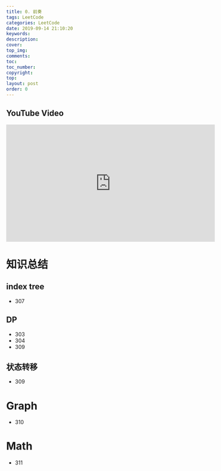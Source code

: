 ```yaml
---
title: 0. 前奏
tags: LeetCode
categories: LeetCode
date: 2019-09-14 21:10:20
keywords:
description:
cover:
top_img:
comments:
toc:
toc_number:
copyright:
top:
layout: post
order: 0
---
```


## YouTube Video

<iframe width="560" height="315" src="https://www.youtube.com/embed/DkKCkLcVQrI" frameborder="0" allow="accelerometer; autoplay; encrypted-media; gyroscope; picture-in-picture" allowfullscreen></iframe>

# 知识总结

## index tree

- 307

## DP

- 303
- 304
- 309

## 状态转移

- 309

# Graph

- 310

# Math

- 311
